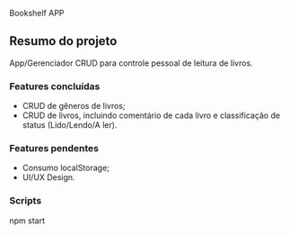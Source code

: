 Bookshelf APP




## Resumo do projeto

App/Gerenciador CRUD para controle pessoal de leitura de livros.

### Features concluídas

- CRUD de gêneros de livros;
- CRUD de livros, incluindo comentário de cada livro e classificação de status (Lido/Lendo/A ler).

### Features pendentes

- Consumo localStorage;
- UI/UX Design.

### Scripts

npm start
